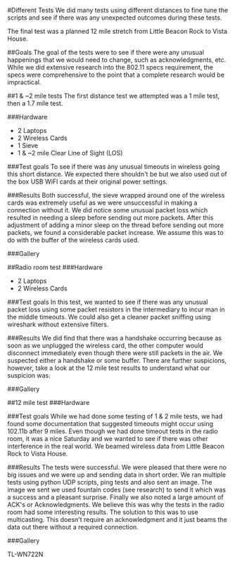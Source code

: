 #Different Tests
We did many tests using different distances to fine tune the 
scripts and see if there was any unexpected outcomes during these
tests.

The final test was a planned 12 mile stretch from Little Beacon Rock
to Vista House.

##Goals
The goal of the tests were to see if there were any unusual happenings
that we would need to change, such as acknowledgments, etc. While we did extensive research into the 802.11 specs requirement, the specs 
were comprehensive to the point that a complete research would be impractical.


##1 & ~2 mile tests
The first distance test we attempted was a 1 mile test, then a 1.7 
mile test.  

###Hardware
* 2 Laptops
* 2 Wireless Cards
* 1 Sieve
* 1 & ~2 mile Clear Line of Sight (LOS)

###Test goals
To see if there was any unusual timeouts in wireless going this 
short distance. We expected there shouldn't be but we also used
out of the box USB WiFI cards at their original power settings. 

###Results
Both successful, the sieve wrapped around one of the wireless
cards was extremely useful as we were unsuccessful in making a 
connection without it. We did notice some unusual packet loss
which resulted in needing a sleep before sending out more packets. 
After this adjustment of adding a minor sleep on the thread before
sending out more packets, we found a considerable packet increase. 
We assume this was to do with the buffer of the wireless cards used.

###Gallery


##Radio room test
###Hardware
* 2 Laptops
* 2 Wireless Cards

###Test goals
In this test, we wanted to see if there was any unusual packet loss
using some packet resistors in the intermediary to incur man in 
the middle timeouts. We could also get a cleaner packet sniffing 
using wireshark without extensive filters. 

###Results
We did find that there was a handshake occurring
because as soon as we unplugged the wireless card, the other computer
would disconnect immediately even though there were still packets in 
the air. We suspected either a handshake or some buffer. There are
further suspicions, however, take a look at the 12 mile test results
to understand what our suspicion was. 

###Gallery

##12 mile test 
###Hardware

###Test goals
While we had done some testing of 1 & 2 mile tests, we had found 
some documentation that suggested timeouts might occur using 102.11b
after 9 miles. Even though we had done timeout tests in the radio 
room, it was a nice Saturday and we wanted to see if there was 
other interference in the real world. We beamed wireless data from
Little Beacon Rock to Vista House.

###Results
The tests were successful. We were pleased that there were no big 
issues and we were up and sending data in short order. We ran 
multiple tests using python UDP scripts, ping tests and also
sent an image. The image we sent we used fountain codes (see 
research) to send it which was a success and a pleasant surprise. 
Finally we also noted a large amount of ACK's or Acknowledgments. 
We believe this was why the tests in the radio room had some
interesting results. The solution to this was to use multicasting. 
This doesn't require an acknowledgment and it just beams the data
out there without a required connection.

###Gallery


TL-WN722N
